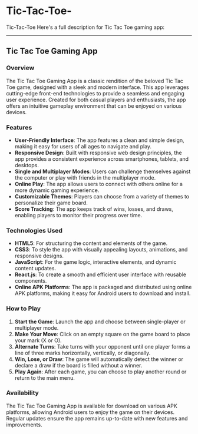 # Tic-Tac-Toe-
Tic-Tac-Toe
Here's a full description for Tic Tac Toe gaming app:

---

## Tic Tac Toe Gaming App

### Overview

The Tic Tac Toe Gaming App is a classic rendition of the beloved Tic Tac Toe game, designed with a sleek and modern interface. This app leverages cutting-edge front-end technologies to provide a seamless and engaging user experience. Created for both casual players and enthusiasts, the app offers an intuitive gameplay environment that can be enjoyed on various devices.

### Features

- **User-Friendly Interface**: The app features a clean and simple design, making it easy for users of all ages to navigate and play.
- **Responsive Design**: Built with responsive web design principles, the app provides a consistent experience across smartphones, tablets, and desktops.
- **Single and Multiplayer Modes**: Users can challenge themselves against the computer or play with friends in the multiplayer mode.
- **Online Play**: The app allows users to connect with others online for a more dynamic gaming experience.
- **Customizable Themes**: Players can choose from a variety of themes to personalize their game board.
- **Score Tracking**: The app keeps track of wins, losses, and draws, enabling players to monitor their progress over time.

### Technologies Used

- **HTML5**: For structuring the content and elements of the game.
- **CSS3**: To style the app with visually appealing layouts, animations, and responsive designs.
- **JavaScript**: For the game logic, interactive elements, and dynamic content updates.
- **React.js**: To create a smooth and efficient user interface with reusable components.
- **Online APK Platforms**: The app is packaged and distributed using online APK platforms, making it easy for Android users to download and install.

### How to Play

1. **Start the Game**: Launch the app and choose between single-player or multiplayer mode.
2. **Make Your Move**: Click on an empty square on the game board to place your mark (X or O).
3. **Alternate Turns**: Take turns with your opponent until one player forms a line of three marks horizontally, vertically, or diagonally.
4. **Win, Lose, or Draw**: The game will automatically detect the winner or declare a draw if the board is filled without a winner.
5. **Play Again**: After each game, you can choose to play another round or return to the main menu.

### Availability

The Tic Tac Toe Gaming App is available for download on various APK platforms, allowing Android users to enjoy the game on their devices. Regular updates ensure the app remains up-to-date with new features and improvements.


